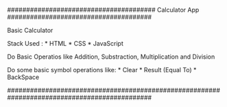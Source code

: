 ####################################### Calculator App ######################################

Basic Calculator

Stack Used :
    * HTML
    * CSS
    * JavaScript

Do Basic Operatios like Addition, Substraction, Multiplication and Division

Do some basic symbol operations like:
    * Clear
    * Result (Equal To)
    * BackSpace

##############################################################################################
